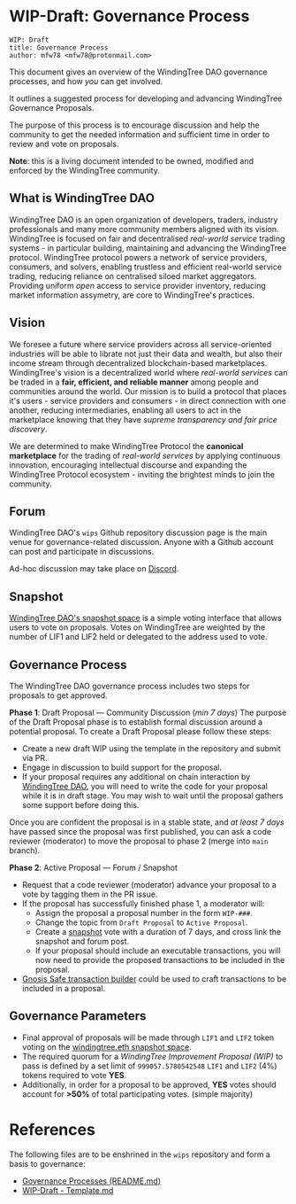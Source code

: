 # WIP-Draft: Governance Process

  ```
  WIP: Draft
  title: Governance Process
  author: mfw78 <mfw78@protonmail.com>
  ```

This document gives an overview of the WindingTree DAO governance processes, and how *you* can get
involved.

It outlines a suggested process for developing and advancing WindingTree Governance Proposals.

The purpose of this process is to encourage discussion and help the community to get the needed
information and sufficient time in order to review and vote on proposals.

**Note**: this is a living document intended to be owned, modified and enforced by the WindingTree
community.

## What is WindingTree DAO

WindingTree DAO is an open organization of developers, traders, industry professionals and many
more community members aligned with its vision. WindingTree is focused on fair and decentralised
*real-world service* trading systems - in particular building, maintaining and advancing the 
WindingTree protocol. WindingTree protocol powers a network of service providers, consumers, and
solvers, enabling trustless and efficient real-world service trading, reducing reliance on
centralised siloed market aggregators.  Providing uniform *open* access to service provider
inventory, reducing market information assymetry, are core to WindingTree's practices.

## Vision

We foresee a future where service providers across all service-oriented industries will be able to
librate not just their data and wealth, but also their income stream through decentralized
blockchain-based marketplaces. WindingTree's vision is a decentralized world where
*real-world services* can be traded in a **fair, efficient, and reliable manner** among people and
communities around the world. Our mission is to build a protocol that places it's users - service
providers and consumers - in direct connection with one another, reducing intermediaries, enabling
all users to act in the marketplace knowing that they have *supreme transparency and fair price
discovery*.

We are determined to make WindingTree Protocol the **canonical marketplace** for the trading of 
*real-world services* by applying continuous innovation, encouraging intellectual discourse and
expanding the WindingTree Protocol ecosystem - inviting the brightest minds to join the community. 

## Forum

WindingTree DAO's `wips` Github repository discussion page is the main venue for governance-related
discussion. Anyone with a Github account can post and participate in discussions.

Ad-hoc discussion may take place on [Discord](https://discord.gg/fGqeXzqKVU).

## Snapshot

[WindingTree DAO's snapshot space](https://snapshot.org/#/windingtree.eth) is a simple voting
interface that allows users to vote on proposals. Votes on WindingTree are weighted by the number
of LIF1 and LIF2 held or delegated to the address used to vote.

## Governance Process

The WindingTree DAO governance process includes two steps for proposals to get approved.

**Phase 1**: Draft Proposal — Community Discussion (*min 7 days*)
The purpose of the Draft Proposal phase is to establish formal discussion around a potential
proposal. To create a Draft Proposal please follow these steps:

* Create a new draft WIP using the template in the repository and submit via PR.
* Engage in discussion to build support for the proposal.
* If your proposal requires any additional on chain interaction by 
  [WindingTree DAO](https://etherscan.io/address/0x876969b13dcf884C13D4b4f003B69229E6b7966A), you
  will need to write the code for your proposal while it is in draft stage. You may wish to wait
  until the proposal gathers some support before doing this.

Once you are confident the proposal is in a stable state, and *at least 7 days* have passed since
the proposal was first published, you can ask a code reviewer (moderator) to move the proposal to
phase 2 (merge into `main` branch).

**Phase 2**: Active Proposal — Forum / Snapshot

* Request that a code reviewer (moderator) advance your proposal to a vote by tagging them in the
  PR issue.
* If the proposal has successfully finished phase 1, a moderator will:
  * Assign the proposal a proposal number in the form `WIP-###`.
  * Change the topic from `Draft Proposal` to `Active Proposal`.
  * Create a [snapshot](https://snapshot.org/#/windingtree.eth) vote with a duration of 7 days, and
    cross link the snapshot and forum post.
  * If your proposal should include an executable transactions, you will now need to provide the
    proposed transactions to be included in the proposal.
* [Gnosis Safe transaction builder](https://help.gnosis-safe.io/en/articles/4680071-transaction-builder) 
  could be used to craft transactions to be included in a proposal.

## Governance Parameters

* Final approval of proposals will be made through `LIF1` and `LIF2` token voting on the 
  [windingtree.eth snapshot space](https://snapshot.org/#/windingtree.eth).
* The required quorum for a *WindingTree Improvement Proposal (WIP)* to pass is defined by a set
  limit of `999057.5780542548` `LIF1` and `LIF2` (4%) tokens required to vote **YES**.
* Additionally, in order for a proposal to be approved, **YES** votes should account for **>50%**
  of total participating votes. (simple majority)

# References

The following files are to be enshrined in the `wips` repository and form a basis to governance:

* [Governance Processes (README.md)](../README.md)
* [WIP-Draft - Template.md](WIP-Draft%20-%20Template.md)
